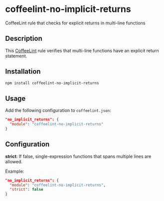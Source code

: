 coffeelint-no-implicit-returns
==============================

CoffeeLint rule that checks for explicit returns in multi-line functions

Description
-----------

This [CoffeeLint](http://www.coffeelint.org/) rule verifies that multi-line functions have an
explicit return statement.

Installation
------------

```sh
npm install coffeelint-no-implicit-returns
```

Usage
-----

Add the following configuration to `coffeelint.json`:

```json
"no_implicit_returns": {
  "module": "coffeelint-no-implicit-returns"
}
```

Configuration
-------------

**strict**: If false, single-expression functions that spans multiple lines are
allowed.

Example:

```json
"no_implicit_returns": {
  "module": "coffeelint-no-implicit-returns",
  "strict": false
}
```
